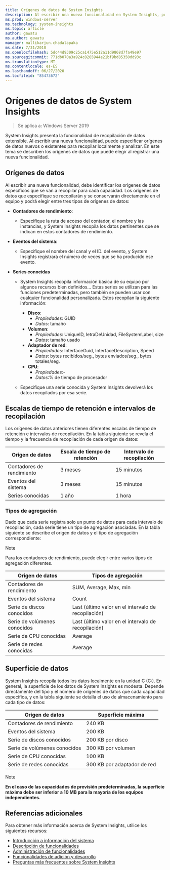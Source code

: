 ```yaml
---
title: Orígenes de datos de System Insights
description: Al escribir una nueva funcionalidad en System Insights, puede especificar orígenes de datos nuevos o existentes para recopilar localmente y analizar. En este tema se describen los orígenes de datos que puede elegir al registrar una nueva funcionalidad.
ms.prod: windows-server
ms.technology: system-insights
ms.topic: article
author: gawatu
ms.author: gawatu
manager: mallikarjun.chadalapaka
ms.date: 7/31/2018
ms.openlocfilehash: 5dc44d9309c25ca1475e512a11d9868d7fa49e97
ms.sourcegitcommit: 771db070a3a924c8265944e21bf9bd85350dd93c
ms.translationtype: MT
ms.contentlocale: es-ES
ms.lasthandoff: 06/27/2020
ms.locfileid: "85473672"
---
```

# <a name="system-insights-data-sources"></a>Orígenes de datos de System Insights

>Se aplica a: Windows Server 2019

System Insights presenta la funcionalidad de recopilación de datos extensible. Al escribir una nueva funcionalidad, puede especificar orígenes de datos nuevos o existentes para recopilar localmente y analizar. En este tema se describen los orígenes de datos que puede elegir al registrar una nueva funcionalidad.

## <a name="data-sources"></a>Orígenes de datos
Al escribir una nueva funcionalidad, debe identificar los orígenes de datos específicos que se van a recopilar para cada capacidad. Los orígenes de datos que especifique se recopilarán y se conservarán directamente en el equipo y podrá elegir entre tres tipos de orígenes de datos:

- **Contadores de rendimiento**:
    - Especifique la ruta de acceso del contador, el nombre y las instancias, y System Insights recopila los datos pertinentes que se indican en estos contadores de rendimiento.

- **Eventos del sistema**:
    - Especifique el nombre del canal y el ID. del evento, y System Insights registrará el número de veces que se ha producido ese evento.

- **Series conocidas**
    - System Insights recopila información básica de su equipo por algunos recursos bien definidos... Estas series se utilizan para las funciones predeterminadas, pero también se pueden usar con cualquier funcionalidad personalizada. Estos recopilan la siguiente información:

        - **Disco**:
            - *Propiedades*: GUID
            - *Datos*: tamaño
        - **Volumen**:
            - *Propiedades*: UniqueID, letraDeUnidad, FileSystemLabel, size
            - *Datos*: tamaño usado
        - **Adaptador de red**:
            - *Propiedades*: InterfaceGuid, InterfaceDescription, Speed
            - *Datos*: bytes recibidos/seg., bytes enviados/seg., bytes totales/seg.
        - **CPU**:
            - *Propiedades*:-
            - *Datos*:% de tiempo de procesador

    - Especifique una serie conocida y System Insights devolverá los datos recopilados por esa serie.


## <a name="retention-timelines-and-collection-intervals"></a>Escalas de tiempo de retención e intervalos de recopilación
Los orígenes de datos anteriores tienen diferentes escalas de tiempo de retención e intervalos de recopilación. En la tabla siguiente se revela el tiempo y la frecuencia de recopilación de cada origen de datos:

| Origen de datos | Escala de tiempo de retención | Intervalo de recopilación |
| --------------- | --------------- | ----------- |
| Contadores de rendimiento | 3 meses | 15 minutos |
| Eventos del sistema | 3 meses | 15 minutos |
| Series conocidas | 1 año | 1 hora |


### <a name="aggregation-types"></a>Tipos de agregación
Dado que cada serie registra solo un punto de datos para cada intervalo de recopilación, cada serie tiene un tipo de agregación asociadas. En la tabla siguiente se describe el origen de datos y el tipo de agregación correspondiente:

>[!NOTE]
>Para los contadores de rendimiento, puede elegir entre varios tipos de agregación diferentes.

| Origen de datos | Tipos de agregación |
| --------------- | --------------- |
| Contadores de rendimiento | SUM, Average, Max, min |
| Eventos del sistema | Count |
| Serie de discos conocidos | Last (último valor en el intervalo de recopilación) |
| Serie de volúmenes conocidos | Last (último valor en el intervalo de recopilación) |
| Serie de CPU conocidas | Average |
| Serie de redes conocidas | Average |

## <a name="data-footprint"></a>Superficie de datos

System Insights recopila todos los datos localmente en la unidad C (C:). En general, la superficie de los datos de System Insights es modesta. Depende directamente del tipo y el número de orígenes de datos que cada capacidad especifica, y en la tabla siguiente se detalla el uso de almacenamiento para cada tipo de datos:

| Origen de datos | Superficie máxima |
| --------------- | --------------- |
| Contadores de rendimiento | 240 KB |
| Eventos del sistema | 200 KB |
| Serie de discos conocidos | 200 KB por disco |
| Serie de volúmenes conocidos | 300 KB por volumen |
| Serie de CPU conocidas | 100 KB |
| Serie de redes conocidas | 300 KB por adaptador de red |

>[!NOTE]
>**En el caso de las capacidades de previsión predeterminadas, la superficie máxima debe ser inferior a 10 MB para la mayoría de los equipos independientes.**

## <a name="additional-references"></a>Referencias adicionales
Para obtener más información acerca de System Insights, utilice los siguientes recursos:

- [Introducción a información del sistema](overview.md)
- [Descripción de funcionalidades](understanding-capabilities.md)
- [Administración de funcionalidades](managing-capabilities.md)
- [Funcionalidades de adición y desarrollo](adding-and-developing-capabilities.md)
- [Preguntas más frecuentes sobre System Insights](faq.md)
